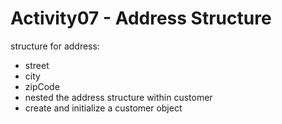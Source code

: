 # Activity07 - Address Structure

structure for address:
- street
- city
- zipCode
- nested the address structure within customer
- create and initialize a customer object
